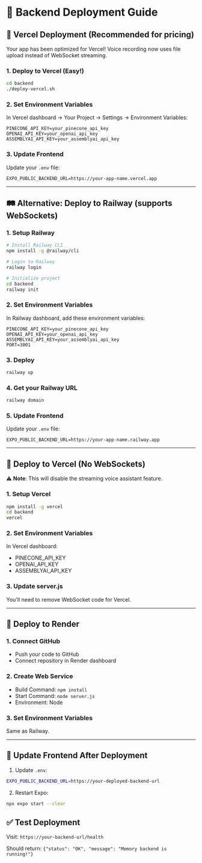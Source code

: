 # 🚀 Backend Deployment Guide

## 🔷 **Vercel Deployment** (Recommended for pricing)

Your app has been optimized for Vercel! Voice recording now uses file upload instead of WebSocket streaming.

### 1. Deploy to Vercel (Easy!)
```bash
cd backend
./deploy-vercel.sh
```

### 2. Set Environment Variables
In Vercel dashboard → Your Project → Settings → Environment Variables:
```
PINECONE_API_KEY=your_pinecone_api_key
OPENAI_API_KEY=your_openai_api_key  
ASSEMBLYAI_API_KEY=your_assemblyai_api_key
```

### 3. Update Frontend
Update your `.env` file:
```
EXPO_PUBLIC_BACKEND_URL=https://your-app-name.vercel.app
```

---

## 🛤️ Alternative: Deploy to Railway (supports WebSockets)

### 1. Setup Railway
```bash
# Install Railway CLI
npm install -g @railway/cli

# Login to Railway
railway login

# Initialize project
cd backend
railway init
```

### 2. Set Environment Variables
In Railway dashboard, add these environment variables:
```
PINECONE_API_KEY=your_pinecone_api_key
OPENAI_API_KEY=your_openai_api_key  
ASSEMBLYAI_API_KEY=your_assemblyai_api_key
PORT=3001
```

### 3. Deploy
```bash
railway up
```

### 4. Get your Railway URL
```bash
railway domain
```

### 5. Update Frontend
Update your `.env` file:
```
EXPO_PUBLIC_BACKEND_URL=https://your-app-name.railway.app
```

---

## 🔷 Deploy to Vercel (No WebSockets)

⚠️ **Note**: This will disable the streaming voice assistant feature.

### 1. Setup Vercel
```bash
npm install -g vercel
cd backend
vercel
```

### 2. Set Environment Variables
In Vercel dashboard:
- PINECONE_API_KEY
- OPENAI_API_KEY  
- ASSEMBLYAI_API_KEY

### 3. Update server.js
You'll need to remove WebSocket code for Vercel.

---

## 🎨 Deploy to Render

### 1. Connect GitHub
- Push your code to GitHub
- Connect repository in Render dashboard

### 2. Create Web Service
- Build Command: `npm install`
- Start Command: `node server.js`
- Environment: Node

### 3. Set Environment Variables
Same as Railway.

---

## 📱 Update Frontend After Deployment

1. Update `.env`:
```bash
EXPO_PUBLIC_BACKEND_URL=https://your-deployed-backend-url
```

2. Restart Expo:
```bash
npx expo start --clear
```

## ✅ Test Deployment

Visit: `https://your-backend-url/health`

Should return: `{"status": "OK", "message": "Memory backend is running!"}`
